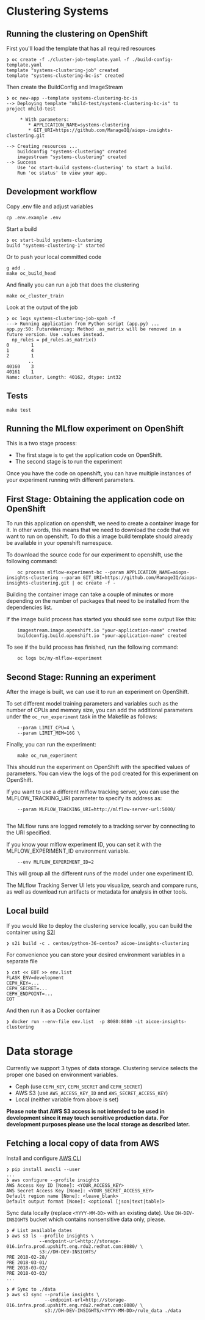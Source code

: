 # Clustering Systems

## Running the clustering on OpenShift

First you'll load the template that has all required resources

```
❯ oc create -f ./cluster-job-template.yaml -f ./build-config-template.yaml
template "systems-clustering-job" created
template "systems-clustering-bc-is" created
```

Then create the BuildConfig and ImageStream

```
❯ oc new-app --template systems-clustering-bc-is
--> Deploying template "mhild-test/systems-clustering-bc-is" to project mhild-test

     * With parameters:
        * APPLICATION_NAME=systems-clustering
        * GIT_URI=https://github.com/ManageIQ/aiops-insights-clustering.git

--> Creating resources ...
    buildconfig "systems-clustering" created
    imagestream "systems-clustering" created
--> Success
    Use 'oc start-build systems-clustering' to start a build.
    Run 'oc status' to view your app.
```

## Development workflow

Copy .env file and adjust variables

```
cp .env.example .env
```

Start a build

```
❯ oc start-build systems-clustering
build "systems-clustering-1" started
```

Or to push your local committed code

```
g add .
make oc_build_head
```

And finally you can run a job that does the clustering

```
make oc_cluster_train
```

Look at the output of the job

```
❯ oc logs systems-clustering-job-spah -f
---> Running application from Python script (app.py) ...
app.py:50: FutureWarning: Method .as_matrix will be removed in a future version. Use .values instead.
  np_rules = pd_rules.as_matrix()
0        1
1        4
2        1
        ..
40160    3
40161    1
Name: cluster, Length: 40162, dtype: int32
```

## Tests

```
make test
```

## Running the MLflow experiment on OpenShift

This is a two stage process:
- The first stage is to get the application code on OpenShift.
- The second stage is to run the experiment

Once you have the code on openshift, you can have multiple instances of your experiment running with different parameters.

## First Stage: Obtaining the application code on OpenShift

To run this application on openshift, we need to create a container image for it. In other words, this means that we need to download the code that we want to run on openshift. To do this a image build template should already be available in your openshift namespace.

To download the source code for our experiment to openshift, use the following command:

```
    oc process mlflow-experiment-bc --param APPLICATION_NAME=aiops-insights-clustering --param GIT_URI=https://github.com/ManageIQ/aiops-insights-clustering.git | oc create -f -

```
Building the container image can take a couple of minutes or more depending on the number of packages that need to be installed from the dependencies list.

If the image build process has started you should see some output like this:

```
    imagestream.image.openshift.io "your-application-name" created
    buildconfig.build.openshift.io "your-application-name" created
```
To see if the build process has finished, run the following command:
```
    oc logs bc/my-mlflow-experiment

```

## Second Stage: Running an experiment

After the image is built, we can use it to run an experiment on OpenShift.

To set different model training parameters and variables such as the number of CPUs and memory size, you can add the additional parameters under the `oc_run_experiment` task in the Makefile as follows:

```
    --param LIMIT_CPU=4 \
    --param LIMIT_MEM=16G \

```

Finally, you can run the experiment:

```
    make oc_run_experiment
```

This should run the experiment on OpenShift with the specified values of parameters. You can view the logs of the pod created for this experiment on OpenShift. 

If you want to use a different mlflow tracking server, you can use the MLFLOW_TRACKING_URI parameter to specify its address as:

```
    --param MLFLOW_TRACKING_URI=http://mlflow-server-url:5000/
    
```
The MLflow runs are logged remotely to a tracking server by connecting to the URI specified. 

If you know your mlflow experiment ID, you can set it with the MLFLOW_EXPERIMENT_ID environment variable.
```
    --env MLFLOW_EXPERIMENT_ID=2
```

This will group all the different runs of the model under one experiment ID.

The MLflow Tracking Server UI lets you visualize, search and compare runs, as well as download run artifacts or metadata for analysis in other tools.


## Local build

If you would like to deploy the clustering service locally, you can build the container using [S2I](https://github.com/openshift/source-to-image)

```
❯ s2i build -c . centos/python-36-centos7 aicoe-insights-clustering
```

For convenience you can store your desired environment variables in a separate file

```
❯ cat << EOT >> env.list
FLASK_ENV=development
CEPH_KEY=...
CEPH_SECRET=...
CEPH_ENDPOINT=...
EOT
```

And then run it as a Docker container

```
❯ docker run --env-file env.list  -p 8080:8080 -it aicoe-insights-clustering
```

# Data storage

Currently we support 3 types of data storage. Clustering service selects the proper one based on environment variables.

- Ceph (use `CEPH_KEY`, `CEPH_SECRET` and `CEPH_SECRET`)
- AWS S3 (use `AWS_ACCESS_KEY_ID` and `AWS_SECRET_ACCESS_KEY`)
- Local (neither variable from above is set)


**Please note that AWS S3 access is not intended to be used in development since it may touch sensitive production data.**
**For development purposes please use the local storage as described later.**


## Fetching a local copy of data from AWS

Install and configure [AWS CLI](https://docs.aws.amazon.com/cli/latest/userguide/cli-chap-welcome.html)

```
❯ pip install awscli --user
...
❯ aws configure --profile insights
AWS Access Key ID [None]: <YOUR_ACCESS_KEY>
AWS Secret Access Key [None]: <YOUR_SECRET_ACCESS_KEY>
Default region name [None]: <leave_blank>
Default output format [None]: <optional [json|text|table]>
```

Sync data locally (replace `<YYYY-MM-DD>` with an existing date). Use `DH-DEV-INSIGHTS` bucket which contains nonsensitive data only, please.

```
❯ # List available dates
❯ aws s3 ls --profile insights \
            --endpoint-url=http://storage-016.infra.prod.upshift.eng.rdu2.redhat.com:8080/ \
            s3://DH-DEV-INSIGHTS/
PRE 2018-02-28/
PRE 2018-03-01/
PRE 2018-03-02/
PRE 2018-03-03/
...

❯ # Sync to ./data
❯ aws s3 sync --profile insights \
              --endpoint-url=http://storage-016.infra.prod.upshift.eng.rdu2.redhat.com:8080/ \
              s3://DH-DEV-INSIGHTS/<YYYY-MM-DD>/rule_data ./data
```
